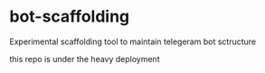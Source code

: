 # bot-scaffolding
Experimental scaffolding tool to maintain telegeram bot sctructure

this repo is under the heavy deployment
